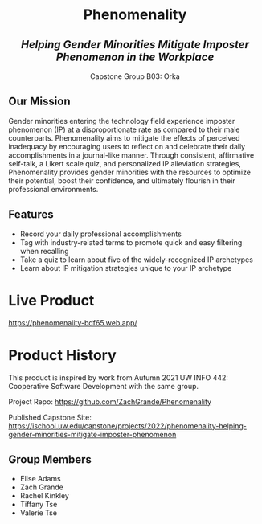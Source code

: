 <h1 align="center">Phenomenality</h1>

<h2 align="center"><em>Helping Gender Minorities Mitigate Imposter Phenomenon in the Workplace</em></h2>

<p align="center">Capstone Group B03: Orka</p>

<h2>Our Mission </h2>

Gender minorities entering the technology field experience imposter phenomenon (IP) at a disproportionate rate as compared to their male counterparts. Phenomenality aims to mitigate the effects of perceived inadequacy by encouraging users to reflect on and celebrate their daily accomplishments in a journal-like manner. Through consistent, affirmative self-talk, a Likert scale quiz, and personalized IP alleviation strategies, Phenomenality provides gender minorities with the resources to optimize their potential, boost their confidence, and ultimately flourish in their professional environments.

## Features
* Record your daily professional accomplishments
* Tag with industry-related terms to promote quick and easy filtering when recalling
* Take a quiz to learn about five of the widely-recognized IP archetypes
* Learn about IP mitigation strategies unique to your IP archetype

# Live Product

https://phenomenality-bdf65.web.app/

# Product History

This product is inspired by work from Autumn 2021 UW INFO 442: Cooperative Software Development with the same group.

Project Repo: https://github.com/ZachGrande/Phenomenality 

Published Capstone Site: https://ischool.uw.edu/capstone/projects/2022/phenomenality-helping-gender-minorities-mitigate-imposter-phenomenon

## Group Members
* Elise Adams
* Zach Grande
* Rachel Kinkley
* Tiffany Tse
* Valerie Tse